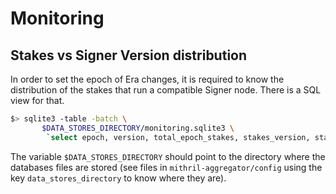 # Monitoring

## Stakes vs Signer Version distribution

In order to set the epoch of Era changes, it is required to know the
distribution of the stakes that run a compatible Signer node. There is a SQL
view for that.

```sh
$> sqlite3 -table -batch \
       $DATA_STORES_DIRECTORY/monitoring.sqlite3 \
        `select epoch, version, total_epoch_stakes, stakes_version, stakes_ratio, pool_count from signer_registration_summary;`
```

The variable `$DATA_STORES_DIRECTORY` should point to the directory where the
databases files are stored (see files in `mithril-aggregator/config` using the
key `data_stores_directory` to know where they are).
